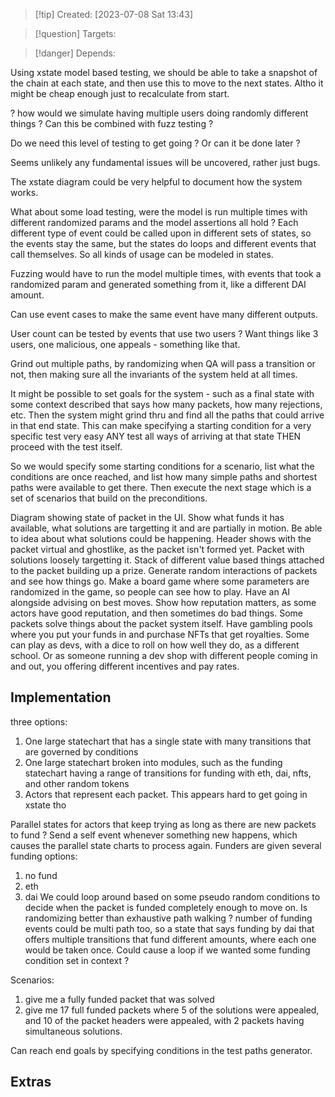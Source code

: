 
>[!tip] Created: [2023-07-08 Sat 13:43]

>[!question] Targets: 

>[!danger] Depends: 

Using xstate model based testing, we should be able to take a snapshot of the chain at each state, and then use this to move to the next states.  Altho it might be cheap enough just to recalculate from start.

? how would we simulate having multiple users doing randomly different things ?  Can this be combined with fuzz testing ?

Do we need this level of testing to get going ?  Or can it be done later ?

Seems unlikely any fundamental issues will be uncovered, rather just bugs.

The xstate diagram could be very helpful to document how the system works.

What about some load testing, were the model is run multiple times with different randomized params and the model assertions all hold ?  Each different type of event could be called upon in different sets of states, so the events stay the same, but the states do loops and different events that call themselves.  So all kinds of usage can be modeled in states.

Fuzzing would have to run the model multiple times, with events that took a randomized param and generated something from it, like a different DAI amount.

Can use event cases to make the same event have many different outputs.

User count can be tested by events that use two users ?  Want things like 3 users, one malicious, one appeals - something like that.

Grind out multiple paths, by randomizing when QA will pass a transition or not, then making sure all the invariants of the system held at all times.

It might be possible to set goals for the system - such as a final state with some context described that says how many packets, how many rejections, etc.  Then the system might grind thru and find all the paths that could arrive in that end state.  This can make specifying a starting condition for a very specific test very easy ANY test all ways of arriving at that state THEN proceed with the test itself.

So we would specify some starting conditions for a scenario, list what the conditions are once reached, and list how many simple paths and shortest paths were available to get there.  Then execute the next stage which is a set of scenarios that build on the preconditions.

Diagram showing state of packet in the UI.
Show what funds it has available, what solutions are targetting it and are partially in motion.
Be able to idea about what solutions could be happening.
Header shows with the packet virtual and ghostlike, as the packet isn't formed yet.
Packet with solutions loosely targetting it.
Stack of different value based things attached to the packet building up a prize.
Generate random interactions of packets and see how things go.
Make a board game where some parameters are randomized in the game, so people can see how to play.  Have an AI alongside advising on best moves.  Show how reputation matters, as some actors have good reputation, and then sometimes do bad things.
Some packets solve things about the packet system itself.
Have gambling pools where you put your funds in and purchase NFTs that get royalties.
Some can play as devs, with a dice to roll on how well they do, as a different school.
Or as someone running a dev shop with different people coming in and out, you offering different incentives and pay rates.

## Implementation
three options:
1. One large statechart that has a single state with many transitions that are governed by conditions
2. One large statechart broken into modules, such as the funding statechart having a range of transitions for funding with eth, dai, nfts, and other random tokens
3. Actors that represent each packet.  This appears hard to get going in xstate tho

Parallel states for actors that keep trying as long as there are new packets to fund ?
Send a self event whenever something new happens, which causes the parallel state charts to process again.
Funders are given several funding options:
1. no fund
2. eth
3. dai
We could loop around based on some pseudo random conditions to decide when the packet is funded completely enough to move on.
Is randomizing better than exhaustive path walking ?
number of funding events could be multi path too, so a state that says funding by dai that offers multiple transitions that fund different amounts, where each one would be taken once.  Could cause a loop if we wanted some funding condition set in context ?

Scenarios:
1. give me a fully funded packet that was solved
2. give me 17 full funded packets where 5 of the solutions were appealed, and 10 of the packet headers were appealed, with 2 packets having simultaneous solutions.

Can reach end goals by specifying conditions in the test paths generator.


## Extras